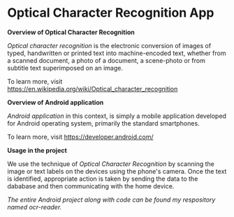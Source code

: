 # Optical Character Recognition App


**Overview of Optical Character Recognition**

*Optical character recognition* is the electronic conversion of images of typed, handwritten or printed text into machine-encoded text, whether from a scanned document, a photo of a document, a scene-photo or from subtitle text superimposed on an image.

To learn more, visit https://en.wikipedia.org/wiki/Optical_character_recognition

**Overview of Android application**

*Android application* in this context, is simply a mobile application developed for Android operating system, primarily the standard smartphones.

To learn more, visit https://developer.android.com/

**Usage in the project**

We use the technique of *Optical Character Recognition* by scanning the image or text labels on the devices using the phone's camera.
Once the text is identified, appropriate action is taken by sending the data to the dababase and then communicating with the home device.

*The entire Android project along with code can be found my respository named ocr-reader.*
